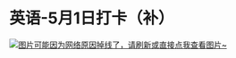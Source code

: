 # 英语-5月1日打卡（补）

[![图片可能因为网络原因掉线了，请刷新或直接点我查看图片~](https://cdn.jsdelivr.net/gh/ylsislove/image-home/test/20210502231543.jpg)](https://cdn.jsdelivr.net/gh/ylsislove/image-home/test/20210502231543.jpg)
